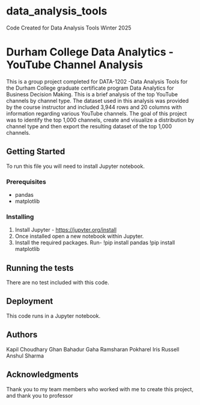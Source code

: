 # data_analysis_tools
Code Created for Data Analysis Tools Winter 2025

# Durham College Data Analytics - YouTube Channel Analysis 

This is a group project completed for DATA-1202 -Data Analysis Tools for the Durham College graduate certificate program Data Analytics for Business Decision Making. 
This is a brief analysis of the top YouTube channels by channel type. The dataset used in this analysis was provided by the course instructor and included 3,944 rows and 20 columns with information regarding various YouTube channels. The goal of this project was to identify the top 1,000 channels, create and visualize a distribution by channel type and then export the resulting dataset of the top 1,000 channels. 

## Getting Started

To run this file you will need to install Jupyter notebook. 

### Prerequisites

- pandas
- matplotlib

### Installing

1. Install Jupyter - https://jupyter.org/install
2. Once installed open a new notebook within Jupyter.
3. Install the required packages. Run-
   !pip install pandas
   !pip install matplotlib

## Running the tests

There are no test included with this code. 

## Deployment

This code runs in a Jupyter notebook. 

## Authors

Kapil Choudhary
Ghan Bahadur Gaha
Ramsharan Pokharel
Iris Russell
Anshul Sharma

## Acknowledgments

Thank you to my team members who worked with me to create this project, and thank you to professor

